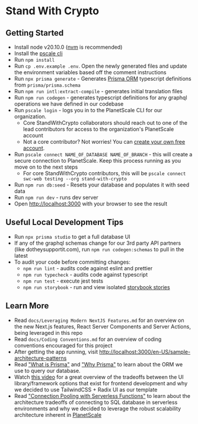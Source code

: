 # Stand With Crypto

## Getting Started

- Install node v20.10.0 ([nvm](https://github.com/nvm-sh/nvm) is recommended)
- Install the [pscale cli](https://github.com/planetscale/cli#installation)
- Run `npm install`
- Run `cp .env.example .env`. Open the newly generated files and update the environment variables based off the comment instructions
- Run `npx prisma generate` - Generates [Prisma ORM](https://www.prisma.io/) typescript definitions from `prisma/prisma.schema`
- Run `npm run intl:extract-compile` - generates initial translation files
- Run `npm run codegen` - generates typescript definitions for any graphql operations we have defined in our codebase
- Run `pscale login` - logs you in to the PlanetScale CLI for our organization.
  - Core StandWithCrypto collaborators should reach out to one of the lead contributors for access to the organization's PlanetScale account
  - Not a core contributor? Not worries! You can [create your own free account](https://auth.planetscale.com/sign-up).
- Run `pscale connect NAME_OF_DATABASE NAME_OF_BRANCH` - this will create a secure connection to PlanetScale. Keep this process running as you move on to the next steps
  - For core StandWithCrypto contributors, this will be `pscale connect swc-web testing --org stand-with-crypto`
- Run `npm run db:seed` - Resets your database and populates it with seed data
- Run `npm run dev` - runs dev server
- Open [http://localhost:3000](http://localhost:3000) with your browser to see the result

## Useful Local Development Tips

- Run `npx prisma studio` to get a full database UI
- If any of the graphql schemas change for our 3rd party API partners (like dotheysupportit.com), run `npm run codegen:schemas` to pull in the latest
- To audit your code before committing changes:
  - `npm run lint` - audits code against eslint and prettier
  - `npm run typecheck` - audits code against typescript
  - `npm run test` - execute jest tests
  - `npm run storybook` - run and view isolated [storybook stories](https://storybook.js.org/)

## Learn More

- Read `docs/Leveraging Modern NextJS Features.md` for an overview on the new Next.js features, React Server Components and Server Actions, being leveraged in this repo
- Read `docs/Coding Conventions.md` for an overview of coding conventions encouraged for this project
- After getting the app running, visit [http://localhost:3000/en-US/sample-architecture-patterns](http://localhost:3000/en-US/sample-architecture-patterns)
- Read ["What is Prisma"](https://www.prisma.io/docs/orm/overview/introduction/what-is-prisma) and ["Why Prisma"](https://www.prisma.io/docs/orm/overview/introduction/why-prisma) to learn about the ORM we use to query our database.
- Watch [this video](https://www.youtube.com/watch?v=CQuTF-bkOgc) for a great overview of the tradeoffs between the UI library/framework options that exist for frontend development and why we decided to use TailwindCSS + Radix UI as our template
- Read ["Connection Pooling with Serverless Functions"](https://vercel.com/guides/connection-pooling-with-serverless-functions#modern-databases-with-high-connection-limits) to learn about the architecture tradeoffs of connecting to SQL database in serverless environments and why we decided to leverage the robust scalability architecture inherent in [PlanetScale](https://planetscale.com/features)
